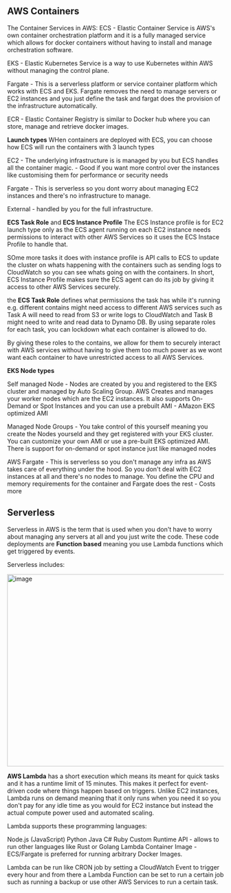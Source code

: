 AWS Containers
---
The Container Services in AWS:
ECS - Elastic Container Service is AWS's own container orchestration platform and it is a fully managed service which allows for docker containers without having to install and manage orchestration software.

EKS - Elastic Kubernetes Service is a way to use Kubernetes within AWS without managing the control plane.

Fargate - This is a serverless platform or service container platform which works with ECS and EKS. Fargate removes the need to manage servers or EC2 instances and you just define the task and fargat does the provision of
the infrastructure automatically.

ECR - Elastic Container Registry is similar to Docker hub where you can store, manage and retrieve docker images. 

**Launch types**
WHen containers are deployed with ECS, you can choose how ECS will run the containers with 3 launch types

EC2 - The underlying infrastructure is is managed by you but ECS handles all the container magic. - Good if you want more control over the instances like customising them for performance or security needs

Fargate - This is serverless so you dont worry about managing EC2 instances and there's no infrastructure to manage. 

External - handled by you for the full infrastructure.


**ECS Task Role** and **ECS Instance Profile**
The ECS Instance profile is for EC2 launch type only as the ECS agent running on each EC2 instance needs permissions to interact with other AWS Services so it uses the ECS Instace Profile to handle that.

SOme more tasks it does with instance profile is API calls to ECS to update the cluster on whats happening with the containers such as sending logs to CloudWatch so you can see whats going on with the containers.
In short, ECS Instance Profile makes sure the ECS agent can do its job by giving it access to other AWS Services securely.

the **ECS Task Role** defines what permissions the task has while it's running e.g. different contains might need access to different AWS services such as Task A will need to read from S3 or write logs to CloudWatch and
Task B might need to write and read data to Dynamo DB. By using separate roles for each task, you can lockdown what each container is allowed to do. 

By giving these roles to the contains, we allow for them to securely interact with AWS services without having to give them too much power as we wont want each container to have unrestricted access to all AWS Services.

**EKS Node types**

Self managed Node - Nodes are created by you and registered to the EKS cluster and managed by Auto Scaling Group. AWS Creates and manages your worker nodes which are the EC2 instances. It also supports On-Demand or Spot Instances and you can use a prebuilt AMI - AMazon EKS optimized AMI

Managed Node Groups - You take control of this yourself meaning you create the Nodes yourseld and they get registered with your EKS cluster. You can customize your own AMI or use a pre-built EKS optimized AMI. There is support for on-demand or spot instance just like managed nodes

AWS Fargate - This is serverless so you don't manage any infra as AWS takes care of everything under the hood. So you don't deal with EC2 instances at all and there's no nodes to manage. You define the CPU and memory requirements for the container and Fargate does the rest - Costs more 


Serverless
---

Serverless in AWS is the term that is used when you don't have to worry about managing any servers at all and you just write the code. These code deployments are **Function based** meaning you use Lambda functions which get triggered by events. 

Serverless includes:

<img width="926" height="447" alt="image" src="https://github.com/user-attachments/assets/0bbe0405-775b-40b9-acac-f213d64a62e1" />

**AWS Lambda** has a short execution which means its meant for quick tasks and it has a runtime limit of 15 minutes. This makes it perfect for event-driven code where things happen based on triggers. Unlike EC2 instances, Lambda runs on demand meaning that it only runs when you need it so you don't pay for any idle time as you would for EC2 instance but instead the actual compute power used and automated scaling. 

Lambda supports these programming languages:

Node.js (JavaScript)
Python
Java
C#
Ruby 
Custom Runtime API - allows to run other languages like Rust or Golang
Lambda Container Image - ECS/Fargate is preferred for running arbitrary Docker Images.

Lambda can be run like CRON job by setting a CloudWatch Event to trigger every hour and from there a Lambda Function can be set to run a certain job such as running a backup or use other AWS Services to run a certain task. 

